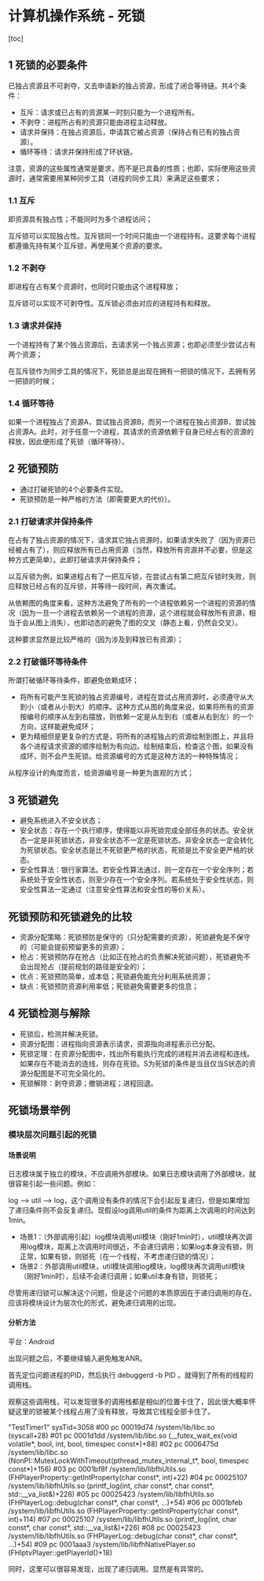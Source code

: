 # 计算机操作系统 - 死锁

[toc]

## 1 死锁的必要条件

已独占资源且不可剥夺，又去申请新的独占资源，形成了闭合等待链。共4个条件：

- 互斥：请求或已占有的资源某一时刻只能为一个进程所有。
- 不剥夺：进程所占有的资源只能由进程主动释放。
- 请求并保持：在独占资源后，申请其它被占资源（保持占有已有的独占资源）。
- 循环等待：请求并保持形成了环状链。

注意，资源的这些属性通常是要求，而不是已具备的性质；也即，实际使用这些资源时，通常需要用某种同步工具（进程的同步工具）来满足这些要求；

### 1.1 互斥

即资源具有独占性；不能同时为多个进程访问；

互斥锁可以实现独占性。互斥锁同一个时间只能由一个进程持有。这要求每个进程都遵循先持有某个互斥锁，再使用某个资源的要求。

### 1.2 不剥夺

即进程在占有某个资源时，也同时只能由这个进程释放；

互斥锁可以实现不可剥夺性。互斥锁必须由对应的进程持有和释放。

### 1.3 请求并保持

一个进程持有了某个独占资源后，去请求另一个独占资源；也即必须至少尝试占有两个资源；

在互斥锁作为同步工具的情况下，死锁总是出现在拥有一把锁的情况下，去拥有另一把锁的时候；

### 1.4 循环等待

如果一个进程独占了资源A，尝试独占资源B，而另一个进程在独占资源B，尝试独占资源A。此时，对于任意一个进程，其请求的资源依赖于自身已经占有的资源的释放，因此便形成了死锁（循环等待）。

## 2 死锁预防

- 通过打破死锁的4个必要条件实现。
- 死锁预防是一种严格的方法（即需要更大的代价）。

### 2.1 打破请求并保持条件

在占有了独占资源的情况下，请求其它独占资源时，如果请求失败了（因为资源已经被占有了），则应释放所有已占用资源（当然，释放所有资源并不必要，但是这种方式更简单）。此即打破请求并保持条件；

以互斥锁为例，如果进程占有了一把互斥锁，在尝试占有第二把互斥锁时失败，则应释放已经占有的互斥锁，并等待一段时间，再次重试。

从依赖图的角度来看，这种方法避免了所有的一个进程依赖另一个进程的资源的情况（因为一旦一个进程去依赖另一个进程的资源，这个进程就会释放所有资源，相当于会从图上消失），也即动态的避免了图的交叉（静态上看，仍然会交叉）。

这种要求显然是比较严格的（因为涉及到释放已有资源）；

### 2.2 打破循环等待条件

所谓打破循环等待条件，即避免依赖成环；

- 将所有可能产生死锁的独占资源编号，进程在尝试占用资源时，必须遵守从大到小（或者从小到大）的顺序。这种方式从图的角度来说，如果将所有的资源按编号的顺序从左到右摆放，则依赖一定是从左到右（或者从右到左）的一个方向，这样能避免成环；
- 更为精细但是更复杂的方式是，将所有的进程独占的资源绘制到图上，并且将各个进程请求资源的顺序绘制为有向边。绘制结束后，检查这个图，如果没有成环，则不会产生死锁。给资源编号的方式是这种方法的一种特殊情况；

从程序设计的角度而言，给资源编号是一种更为直观的方式；

## 3 死锁避免

- 避免系统进入不安全状态；
- 安全状态：存在一个执行顺序，使得能以非死锁完成全部任务的状态。安全状态一定是非死锁状态，非安全状态不一定是死锁状态。非安全状态一定会转化为死锁状态。安全状态是比不死锁更严格的状态，死锁是比不安全更严格的状态。
- 安全性算法：银行家算法。若安全性算法通过，则一定存在一个安全序列；若系统处于安全性状态，则至少存在一个安全序列。若系统处于安全性状态，则安全性算法一定通过（注意安全性算法和安全性的等价关系）。

## 死锁预防和死锁避免的比较

- 资源分配策略：死锁预防是保守的（只分配需要的资源），死锁避免是不保守的（可能会提前预留更多的资源）；
- 抢占：死锁预防存在抢占（比如正在抢占的负责解决死锁问题），死锁避免不会出现抢占（提前规划的路径是安全的）；
- 优点：死锁预防简单，成本低；死锁避免能充分利用系统资源；
- 缺点：死锁预防资源利用率低；死锁避免需要更多的信息；

## 4 死锁检测与解除

- 死锁后，检测并解决死锁。
- 资源分配图：进程指向资源表示请求，资源指向进程表示已分配。
- 死锁定理：在资源分配图中，找出所有能执行完成的进程并消去进程和连线。如果存在不能消去的连线，则存在死锁。S为死锁的条件是当且仅当S状态的资源分配图是不可完全简化的。
- 死锁解除：剥夺资源；撤销进程；进程回退。

## 死锁场景举例

### 模块层次问题引起的死锁

#### 场景说明

日志模块属于独立的模块，不应调用外部模块。如果日志模块调用了外部模块，就很容易引起一些问题。例如：

log --> util --> log，这个调用没有条件的情况下会引起反复递归，但是如果增加了递归条件则不会反复递归。现假设log调用util的条件为距离上次调用的时间达到1min。

- 场景1：（外部调用引起）log模块调用util模块（刚好1min时），util模块再次调用log模块，距离上次调用时间很近，不会递归调用；如果log本身没有锁，则正常，如果有锁，则锁死（在一个线程，不考虑递归锁的情况）；
- 场景2：外部调用util模块，util模块调用log模块，log模块再次调用util模块（刚好1min时），后续不会递归调用；如果util本身有锁，则锁死；

尽管用递归锁可以解决这个问题，但是这个问题的本质原因在于递归调用的存在。应该将模块设计为层次化的形式，避免递归调用的出现。

#### 分析方法

平台：Android

出现问题之后，不要继续输入避免触发ANR。

首先定位问题进程的PID，然后执行 debuggerd -b PID 。就得到了所有的线程的调用栈。

观察这些调用栈，可以发现很多的调用栈都是相似的位置卡住了，因此很大概率怀疑这里的锁被某个线程占用了没有释放，导致其它线程全部卡住了。

"TestTimer1" sysTid=3058
  #00 pc 00019d74  /system/lib/libc.so (syscall+28)
  #01 pc 0001d1dd  /system/lib/libc.so (__futex_wait_ex(void volatile*, bool, int, bool, timespec const*)+88)
  #02 pc 0006475d  /system/lib/libc.so (NonPI::MutexLockWithTimeout(pthread_mutex_internal_t*, bool, timespec const*)+156)
  #03 pc 0001bf8f  /system/lib/libfhUtils.so (FHPlayerProperty::getIntProperty(char const*, int)+22)
  #04 pc 00025107  /system/lib/libfhUtils.so (printf_log(int, char const*, char const*, std::__va_list&)+226)
  #05 pc 00025423  /system/lib/libfhUtils.so (FHPlayerLog::debug(char const*, char const*, ...)+54)
  #06 pc 0001bfeb  /system/lib/libfhUtils.so (FHPlayerProperty::getIntProperty(char const*, int)+114)
  #07 pc 00025107  /system/lib/libfhUtils.so (printf_log(int, char const*, char const*, std::__va_list&)+226)
  #08 pc 00025423  /system/lib/libfhUtils.so (FHPlayerLog::debug(char const*, char const*, ...)+54)
  #09 pc 0001aaa3  /system/lib/libfhNativePlayer.so (FHIptvPlayer::getPlayerId()+18)

同时，这里可以很容易发现，出现了递归调用。显然是有异常的。

